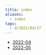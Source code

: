 ```yaml
---
title: index
aliases:
  - index
tags:
  - d/2022/04/27
---
```


- [2022-04](04/index.md)
- [2022-05](05/index.md)
